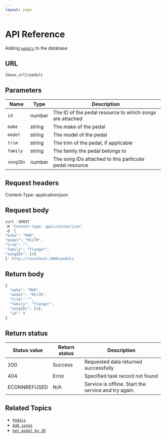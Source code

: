 ```yaml
---
layout: page
---
```


# API Reference

Adding [`pedals`](pg-resource-pedals.md) to the database.

## URL

```shell
{base_url}/pedals
```

## Parameters

| Name | Type | Description |
| ------------- | ----------- | ----------- |
| `id` | number | The ID of the pedal resource to which songs are attached |
| `make` | string | The make of the pedal |
| `model` | string | The model of the pedal |
| `trim` | string | The trim of the pedal, if applicable |
| `family` | string | The family the pedal belongs to |
| `songIDs` | number | The song IDs attached to this particular pedal resource |

## Request headers

Content-Type: application/json

## Request body

```js
curl -XPOST 
-H "Content-type: application/json" 
-d '{
"make": "MXR",
"model": "M117R",
"trim": "",
"family": "flanger",
"songIDs": [4]
}' http://localhost:3000/pedals
```

## Return body

```js
{
  "make": "MXR",
  "model": "M117R",
  "trim": "",
  "family": "flanger",
  "songIDs": [4],
  "id": 9
}
```

## Return status

| Status value | Return status | Description |
| ------------- | ----------- | ----------- |
| 200 | Success | Requested data returned successfully |
| 404 | Error | Specified task record not found |
|  ECONNREFUSED | N/A | Service is offline. Start the service and try again. |

## Related Topics

* [`Pedals`](pg-resource-pedals.md)
* [`Add songs`](pg-reference-add-songs.md)
* [`Get pedal by ID`](pg-reference-get-pedal-by-id.md)
